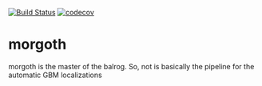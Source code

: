 [![Build Status](https://travis-ci.org/grburgess/morgoth.svg?branch=master)](https://travis-ci.org/grburgess/morgoth)
[![codecov](https://codecov.io/gh/grburgess/morgoth/branch/master/graph/badge.svg)](https://codecov.io/gh/grburgess/morgoth)
# morgoth
morgoth is the master of the balrog. So, not is basically the pipeline for the automatic GBM localizations
